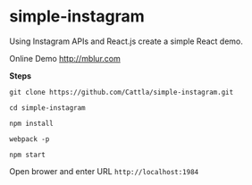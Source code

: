 # simple-instagram

Using Instagram APIs and React.js create a simple React demo.

Online Demo http://mblur.com

**Steps**

```
git clone https://github.com/Cattla/simple-instagram.git

cd simple-instagram

npm install

webpack -p

npm start

```



Open brower and enter URL `http://localhost:1984`


